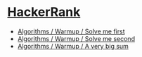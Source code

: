 # [HackerRank](https://www.hackerrank.com/)

- [Algorithms / Warmup / Solve me first](algorithms/solve-me-first/solution.cpp)
- [Algorithms / Warmup / Solve me second](algorithms/solve-me-second/solution.sh)
- [Algorithms / Warmup / A very big sum](algorithms/solve-me-second/solution.py)
